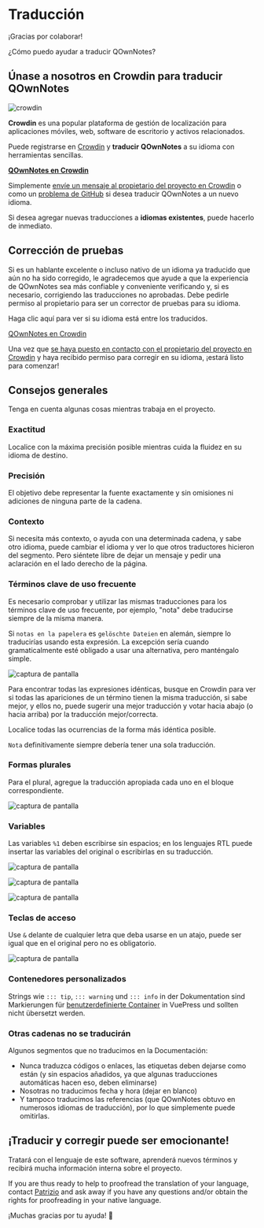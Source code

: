 # Traducción

¡Gracias por colaborar!

¿Cómo puedo ayudar a traducir QOwnNotes?

## Únase a nosotros en Crowdin para traducir QOwnNotes

![crowdin](/img/crowdin.png)

**Crowdin** es una popular plataforma de gestión de localización para aplicaciones móviles, web, software de escritorio y activos relacionados.

Puede registrarse en [Crowdin](https://crowdin.com/project/qownnotes/invite) y **traducir** **QOwnNotes** a su idioma con herramientas sencillas.

**[QOwnNotes en Crowdin](https://crowdin.com/project/qownnotes/invite)**

Simplemente [envíe un mensaje al propietario del proyecto en Crowdin](https://crowdin.com/profile/pbek) o como un [problema de GitHub](https://github.com/pbek/QOwnNotes/issues) si desea traducir QOwnNotes a un nuevo idioma.

Si desea agregar nuevas traducciones a **idiomas existentes**, puede hacerlo de inmediato.

## Corrección de pruebas

Si es un hablante excelente o incluso nativo de un idioma ya traducido que aún no ha sido corregido, le agradecemos que ayude a que la experiencia de QOwnNotes sea más confiable y conveniente verificando y, si es necesario, corrigiendo las traducciones no aprobadas. Debe pedirle permiso al propietario para ser un corrector de pruebas para su idioma.

Haga clic aquí para ver si su idioma está entre los traducidos.

[QOwnNotes en Crowdin](https://translate.qownnotes.org/)

Una vez que [se haya puesto en contacto con el propietario del proyecto en Crowdin](https://crowdin.com/profile/pbek) y haya recibido permiso para corregir en su idioma, ¡estará listo para comenzar!

## Consejos generales

Tenga en cuenta algunas cosas mientras trabaja en el proyecto.

### Exactitud

Localice con la máxima precisión posible mientras cuida la fluidez en su idioma de destino.

### Precisión

El objetivo debe representar la fuente exactamente y sin omisiones ni adiciones de ninguna parte de la cadena.

### Contexto

Si necesita más contexto, o ayuda con una determinada cadena, y sabe otro idioma, puede cambiar el idioma y ver lo que otros traductores hicieron del segmento. Pero siéntete libre de dejar un mensaje y pedir una aclaración en el lado derecho de la página.

### Términos clave de uso frecuente

Es necesario comprobar y utilizar las mismas traducciones para los términos clave de uso frecuente, por ejemplo, "nota" debe traducirse siempre de la misma manera.

Si `notas en la papelera` es `gelöschte Dateien` en alemán, siempre lo traducirías usando esta expresión. La excepción sería cuando gramaticalmente esté obligado a usar una alternativa, pero manténgalo simple.

![captura de pantalla](/img/crowdin/screenshot-7.png)

Para encontrar todas las expresiones idénticas, busque en Crowdin para ver si todas las apariciones de un término tienen la misma traducción, si sabe mejor, y ellos no, puede sugerir una mejor traducción y votar hacia abajo (o hacia arriba) por la traducción mejor/correcta.

Localice todas las ocurrencias de la forma más idéntica posible.

`Nota` definitivamente siempre debería tener una sola traducción.

### Formas plurales

Para el plural, agregue la traducción apropiada cada uno en el bloque correspondiente.

![captura de pantalla](/img/crowdin/screenshot-4.png)

### Variables

Las variables `%1` deben escribirse sin espacios; en los lenguajes RTL puede insertar las variables del original o escribirlas en su traducción.

![captura de pantalla](/img/crowdin/screenshot-1.png)

![captura de pantalla](/img/crowdin/screenshot-5.png)

![captura de pantalla](/img/crowdin/screenshot-3.png)

### Teclas de acceso

Use `&` delante de cualquier letra que deba usarse en un atajo, puede ser igual que en el original pero no es obligatorio.

![captura de pantalla](/img/crowdin/screenshot-4.png)

### Contenedores personalizados

Strings wie `::: tip`, `::: warning` und `::: info` in der Dokumentation sind Markierungen für [benutzerdefinierte Container](https://vuepress.vuejs.org/guide/markdown.html#custom-containers) in VuePress und sollten nicht übersetzt werden.

### Otras cadenas no se traducirán

Algunos segmentos que no traducimos en la Documentación:

- Nunca traduzca códigos o enlaces, las etiquetas deben dejarse como están (y sin espacios añadidos, ya que algunas traducciones automáticas hacen eso, deben eliminarse)
- Nosotras no traducimos fecha y hora (dejar en blanco)
- Y tampoco traducimos las referencias (que QOwnNotes obtuvo en numerosos idiomas de traducción), por lo que simplemente puede omitirlas.

## ¡Traducir y corregir puede ser emocionante!

Tratará con el lenguaje de este software, aprenderá nuevos términos y recibirá mucha información interna sobre el proyecto.

If you are thus ready to help to proofread the translation of your language, contact [Patrizio](https://crowdin.com/profile/pbek) and ask away if you have any questions and/or obtain the rights for proofreading in your native language.

¡Muchas gracias por tu ayuda! 🙂

